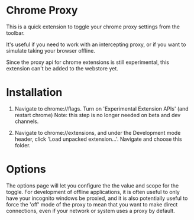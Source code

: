 Chrome Proxy
===========

This is a quick extension to toggle your chrome proxy settings from the toolbar.

It's useful if you need to work with an intercepting proxy, or if you want
to simulate taking your browser offline.


Since the proxy api for chrome extensions is still experimental, this extension
can't be added to the webstore yet.


Installation
===========

1. Navigate to chrome://flags. Turn on 'Experimental Extension APIs' (and restart chrome)
  Note: this step is no longer needed on beta and dev channels.

2. Navigate to chrome://extensions, and under the Development mode header, click 'Load unpacked extension...'.  Navigate and choose this folder.


Options
=======

The options page will let you configure the the value and scope for the toggle.
For development of offline applications, it is often useful to only have your incognito windows be
proxied, and it is also potentially useful to force the 'off' mode of the proxy to mean that
you want to make direct connections, even if your network or system uses a proxy by default.
